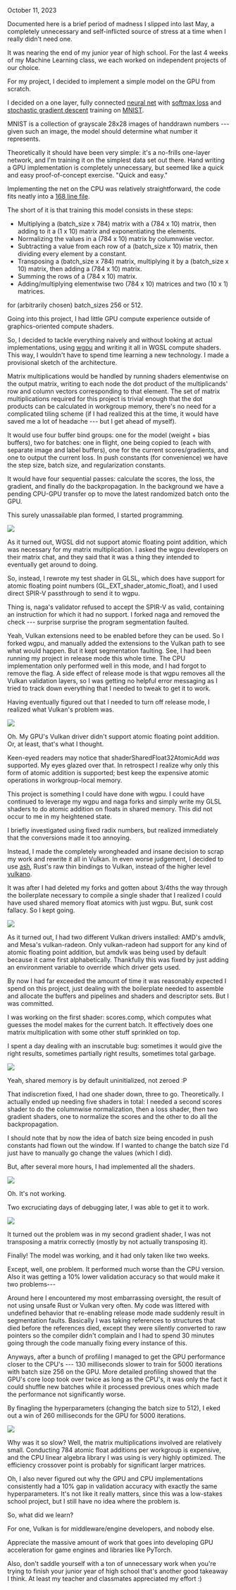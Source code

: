 October 11, 2023

Documented here is a brief period of madness I slipped into
last May, a completely unnecessary and self-inflicted source of stress
at a time when I really didn't need one.

It was nearing the end of my junior year of high school.
For the last 4 weeks of my Machine Learning class,
we each worked on independent projects of our choice.

For my project, I decided to implement a simple model on the GPU from scratch.

I decided on a one layer, fully connected
[neural net](https://en.wikipedia.org/wiki/Feedforward_neural_network)
with [softmax loss](https://en.wikipedia.org/wiki/Softmax_function)
and [stochastic gradient descent](https://en.wikipedia.org/wiki/Stochastic_gradient_descent)
training on [MNIST](https://en.wikipedia.org/wiki/MNIST_database).

MNIST is a collection of grayscale 28x28 images of
handdrawn numbers --- given such an image, the model
should determine what number it represents.

Theoretically it should have been very simple:
it's a no-frills one-layer network,
and I'm training it on the simplest data set out there.
Hand writing a GPU implementation is completely unnecessary,
but seemed like a quick and easy proof-of-concept exercise.
"Quick and easy."

Implementing the net on the CPU was relatively straightforward,
the code fits neatly into a [168 line file](https://github.com/allie-m/vulkan-fcnet/blob/main/src/cpu.rs).

The short of it is that training this model consists in these steps:

- Multiplying a (batch_size x 784) matrix with a (784 x 10) matrix, then adding to it a (1 x 10) matrix and exponentiating the elements.
- Normalizing the values in a (784 x 10) matrix by columnwise vector.
- Subtracting a value from each row of a (batch_size x 10) matrix, then dividing every element by a constant.
- Transposing a (batch_size x 784) matrix, multiplying it by a (batch_size x 10) matrix, then adding a (784 x 10) matrix.
- Summing the rows of a (784 x 10) matrix.
- Adding/multiplying elementwise two (784 x 10) matrices and two (10 x 1) matrices.

for (arbitrarily chosen) batch_sizes 256 or 512.

Going into this project, I had little GPU compute experience outside of
graphics-oriented compute shaders.

So, I decided to tackle everything naively and without looking at actual implementations,
using [wgpu](https://github.com/gfx-rs/wgpu)
and writing it all in WGSL compute shaders. This way, I wouldn't
have to spend time learning a new technology. I made a provisional sketch of the architecture.

Matrix multiplications would be handled by running shaders elementwise
on the output matrix, writing to each node the dot product of the multiplicands'
row and column vectors corresponding to that element. The set of matrix multiplications
required for this project is trivial enough that the dot products can be calculated in workgroup memory,
there's no need for a complicated tiling scheme (if I had realized this at the time, it
would have saved me a lot of headache --- but I get ahead of myself).

It would use four buffer bind groups:
one for the model (weight + bias buffers),
two for batches: one in flight, one being copied to (each with separate image and label buffers),
one for the current scores/gradients,
and one to output the current loss.
In push constants (for convenience) we have the step size,
batch size, and regularization constants.

It would have four sequential passes: calculate the scores, the loss, the gradient, and finally do the
backpropagation. In the background we have a pending CPU-GPU transfer op to move the latest
randomized batch onto the GPU.

This surely unassailable plan formed, I started programming.

![](../assets/blogposts/vlkfcnet/matmulattempt.png)

As it turned out, WGSL did not support atomic floating point addition,
which was necessary for my matrix multiplication. I asked the
wgpu developers on their matrix chat, and they said that it was a thing
they intended to eventually get around to doing.

So, instead, I rewrote my test shader in GLSL, which does have support
for atomic floating point numbers (GL_EXT_shader_atomic_float), and I
used direct SPIR-V passthrough to send it to wgpu.

Thing is, naga's validator refused to accept the SPIR-V as valid, containing an instruction for
which it had no support. I forked naga and removed the check --- surprise surprise the program
segmentation faulted.

Yeah, Vulkan extensions need to be enabled before they can be used. So I forked wgpu,
and manually added the extensions to the Vulkan path to see what would happen.
But it kept segmentation faulting.
See, I had been running my project in release mode this whole time.
The CPU implementation only performed well in this mode, and I had forgot to remove the flag.
A side effect of release mode is that wgpu removes all the Vulkan validation layers,
so I was getting no helpful error messaging as I tried to track down everything that I
needed to tweak to get it to work.

Having eventually figured out that I needed to turn off release mode,
I realized what Vulkan's problem was.

![](../assets/blogposts/vlkfcnet/shaderfeatures.png)

Oh. My GPU's Vulkan driver didn't support atomic floating point addition. Or, at least, that's what I thought.

Keen-eyed readers may notice that shaderSharedFloat32AtomicAdd *was* supported.
My eyes glazed over that. In retrospect I realize why only this form of atomic
addition is supported; best keep the expensive atomic operations in workgroup-local memory.

This project is something I could have done with wgpu.
I could have continued to leverage my wgpu and naga forks and simply write
my GLSL shaders to do atomic addition on floats in shared memory.
This did not occur to me in my heightened state.

I briefly investigated using fixed radix numbers,
but realized immediately that the conversions made it too annoying.

Instead, I made the completely wrongheaded and insane decision to scrap my work and rewrite it all in Vulkan.
In even worse judgement, I decided to use [ash](https://github.com/ash-rs/ash),
Rust's raw thin bindings to Vulkan, instead of the higher level [vulkano](https://github.com/vulkano-rs/vulkano).

It was after I had deleted my forks and gotten about 3/4ths the way through the boilerplate
necessary to compile a single shader that I realized I could have used shared memory
float atomics with just wgpu. But, sunk cost fallacy. So I kept going.

![](../assets/blogposts/vlkfcnet/shaderfeatures2.png)

As it turned out, I had two different Vulkan drivers installed: AMD's amdvlk, and Mesa's vulkan-radeon.
Only vulkan-radeon had support for any kind of atomic floating point addition, but amdvlk was being used by
default because it came first alphabetically. Thankfully this was fixed by just adding an environment
variable to override which driver gets used.

By now I had far exceeded the amount of time it was reasonably expected I spend on this project,
just dealing with the boilerplate needed to assemble and allocate the buffers and pipelines and shaders
and descriptor sets.
But I was committed.

I was working on the first shader: scores.comp, which computes what guesses the model makes
for the current batch. It effectively does one matrix multiplication with some other stuff
sprinkled on top.

I spent a day dealing with an inscrutable bug: sometimes it would give the right results,
sometimes partially right results, sometimes total garbage.

![](../assets/blogposts/vlkfcnet/uninitializedmemory.png)

Yeah, shared memory is by default uninitialized, not zeroed :P

That indiscretion fixed, I had one shader down, three to go.
Theoretically. I actually ended up needing five shaders in total:
I needed a second scores shader to do the columnwise normalization,
then a loss shader, then two gradient shaders, one to normalize the
scores and the other to do all the backpropagation.

I should note that by now the idea of batch size being encoded in push constants
had flown out the window. If I wanted to change the
batch size I'd just have to manually go change the values (which I did).

But, after several more hours, I had implemented all the shaders.

![](../assets/blogposts/vlkfcnet/notcorrectlytransposing.png)

Oh. It's not working.

Two excruciating days of debugging later, I was able to get it to work.

![](../assets/blogposts/vlkfcnet/foundthebug.png)

It turned out the problem was in my second gradient shader, I was not
transposing a matrix correctly (mostly by not actually transposing it).

Finally! The model was working, and it had only taken like
two weeks.

Except, well, one problem. It performed much worse than the
CPU version. Also it was getting a 10% lower validation accuracy
so that would make it two problems---

Around here I encountered my most embarrassing oversight,
the result of not using unsafe Rust or Vulkan very often.
My code was littered with undefined behavior that re-enabling release
mode made suddenly result in segmentation faults.
Basically I was taking references to structures that died before the
references died, except they were silently converted to raw pointers
so the compiler didn't complain and I had to spend 30 minutes going
through the code manually fixing every instance of this.

Anyways, after a bunch of profiling I managed to get the GPU
performance closer to the CPU's --- 130 milliseconds slower
to train for 5000 iterations with batch size 256 on the GPU.
More detailed profiling showed that the GPU's core loop
took over twice as long as the CPU's, it was only the fact
it could shuffle new batches while it processed previous ones
which made the performance not significantly worse.

By finagling the hyperparameters (changing the batch size to 512),
I eked out a win of 260 milliseconds for the GPU for 5000
iterations.

![](../assets/blogposts/vlkfcnet/takethatcpu.png)

Why was it so slow?
Well, the matrix multiplications involved are relatively small.
Conducting 784 atomic float additions per workgroup is expensive,
and the CPU linear algebra library I was using is very highly optimized.
The efficiency crossover point is probably for significant larger matrices.

Oh, I also never figured out why the GPU and CPU implementations consistently
had a 10% gap in validation accuracy with exactly the same hyperparameters.
It's not like it really matters, since this was a low-stakes school project,
but I still have no idea where the problem is.

So, what did we learn?

For one, Vulkan is for middleware/engine developers, and nobody else.

Appreciate the massive amount of work that goes into
developing GPU acceleration for game engines and libraries
like PyTorch.

Also, don't saddle yourself
with a ton of unnecessary work when you're trying to finish
your junior year of high school that's another good
takeaway I think. At least my teacher and classmates
appreciated my effort :)
